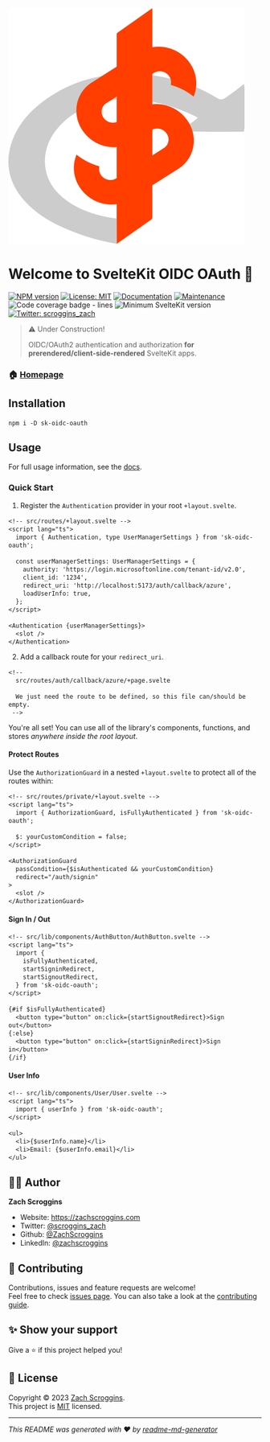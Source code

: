 ![Logo](https://raw.githubusercontent.com/ZachScroggins/sk-oidc-oauth/main/static/sk-oidc-oauth.svg)

# Welcome to SvelteKit OIDC OAuth 👋

[![NPM version](https://badgen.net/npm/v/sk-oidc-oauth)](https://www.npmjs.com/package/sk-oidc-oauth)
[![License: MIT](https://img.shields.io/github/license/ZachScroggins/sk-oidc-oauth)](https://github.com/ZachScroggins/sk-oidc-oauth/blob/main/LICENSE)
[![Documentation](https://img.shields.io/badge/documentation-yes-brightgreen.svg)](https://sk-oidc-oauth.zachscroggins.com)
[![Maintenance](https://img.shields.io/badge/Maintained%3F-yes-green.svg)](https://github.com/ZachScroggins/sk-oidc-oauth/graphs/commit-activity)
![Code coverage badge - lines](https://gist.githubusercontent.com/ZachScroggins/b8b49faa30e1c89ee7edefe90be9ca6f/raw/lines-badge.svg)
![Minimum SvelteKit version](https://badgen.net/badge/SvelteKit/^1.20.4/ff3e00)
[![Twitter: scroggins_zach](https://img.shields.io/twitter/follow/scroggins_zach.svg?style=social)](https://twitter.com/scroggins_zach)

> ⚠️ Under Construction!
>
> OIDC/OAuth2 authentication and authorization **for prerendered/client-side-rendered** SvelteKit apps.

### 🏠 [Homepage](https://sk-oidc-oauth.zachscroggins.com)

## Installation

```shell
npm i -D sk-oidc-oauth
```

## Usage

For full usage information, see the [docs](https://sk-oidc-oauth.zachscroggins.com).

### Quick Start

1. Register the `Authentication` provider in your root `+layout.svelte`.

```svelte
<!-- src/routes/+layout.svelte -->
<script lang="ts">
  import { Authentication, type UserManagerSettings } from 'sk-oidc-oauth';

  const userManagerSettings: UserManagerSettings = {
    authority: 'https://login.microsoftonline.com/tenant-id/v2.0',
    client_id: '1234',
    redirect_uri: 'http://localhost:5173/auth/callback/azure',
    loadUserInfo: true,
  };
</script>

<Authentication {userManagerSettings}>
  <slot />
</Authentication>
```

2. Add a callback route for your `redirect_uri`.

```svelte
<!-- 
  src/routes/auth/callback/azure/+page.svelte

  We just need the route to be defined, so this file can/should be empty.
 -->
```

You're all set! You can use all of the library's components, functions, and stores _anywhere inside the root layout_.

#### Protect Routes

Use the `AuthorizationGuard` in a nested `+layout.svelte` to protect all of the routes within:

```svelte
<!-- src/routes/private/+layout.svelte -->
<script lang="ts">
  import { AuthorizationGuard, isFullyAuthenticated } from 'sk-oidc-oauth';

  $: yourCustomCondition = false;
</script>

<AuthorizationGuard
  passCondition={$isAuthenticated && yourCustomCondition}
  redirect="/auth/signin"
>
  <slot />
</AuthorizationGuard>
```

#### Sign In / Out

```svelte
<!-- src/lib/components/AuthButton/AuthButton.svelte -->
<script lang="ts">
  import {
    isFullyAuthenticated,
    startSigninRedirect,
    startSignoutRedirect,
  } from 'sk-oidc-oauth';
</script>

{#if $isFullyAuthenticated}
  <button type="button" on:click={startSignoutRedirect}>Sign out</button>
{:else}
  <button type="button" on:click={startSigninRedirect}>Sign in</button>
{/if}
```

#### User Info

```svelte
<!-- src/lib/components/User/User.svelte -->
<script lang="ts">
  import { userInfo } from 'sk-oidc-oauth';
</script>

<ul>
  <li>{$userInfo.name}</li>
  <li>Email: {$userInfo.email}</li>
</ul>
```

## 👨‍💻 Author

**Zach Scroggins**

- Website: https://zachscroggins.com
- Twitter: [@scroggins_zach](https://twitter.com/scroggins_zach)
- Github: [@ZachScroggins](https://github.com/ZachScroggins)
- LinkedIn: [@zachscroggins](https://linkedin.com/in/zachscroggins)

## 🤝 Contributing

Contributions, issues and feature requests are welcome!<br />Feel free to check [issues page](https://github.com/ZachScroggins/sk-oidc-oauth/issues). You can also take a look at the [contributing guide](https://github.com/ZachScroggins/sk-oidc-oauth/blob/main/CONTRIBUTING.md).

## ✨ Show your support

Give a ⭐️ if this project helped you!

## 📝 License

Copyright © 2023 [Zach Scroggins](https://github.com/ZachScroggins).<br />
This project is [MIT](https://github.com/ZachScroggins/sk-oidc-oauth/blob/main/LICENSE) licensed.

---

_This README was generated with ❤️ by [readme-md-generator](https://github.com/kefranabg/readme-md-generator)_
